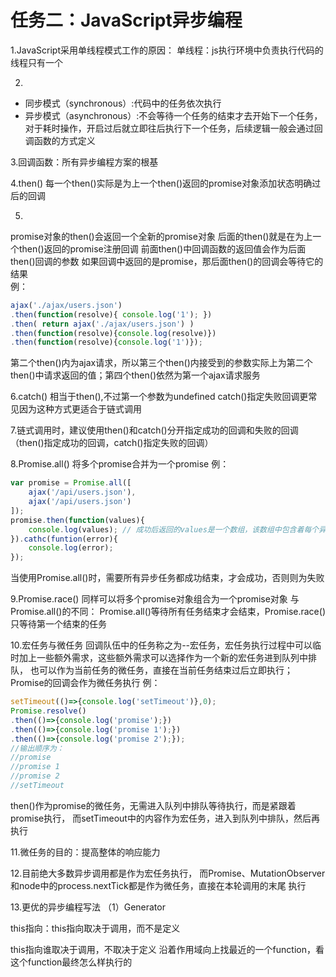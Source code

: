 

# 任务二：JavaScript异步编程

1.JavaScript采用单线程模式工作的原因：
单线程：js执行环境中负责执行代码的线程只有一个

2.

- 同步模式（synchronous）:代码中的任务依次执行
- 异步模式（asynchronous）:不会等待一个任务的结束才去开始下一个任务，对于耗时操作，开启过后就立即往后执行下一个任务，后续逻辑一般会通过回调函数的方式定义

3.回调函数：所有异步编程方案的根基

4.then()
每一个then()实际是为上一个then()返回的promise对象添加状态明确过后的回调

5.
promise对象的then()会返回一个全新的promise对象
后面的then()就是在为上一个then()返回的promise注册回调
前面then()中回调函数的返回值会作为后面then()回调的参数
如果回调中返回的是promise，那后面then()的回调会等待它的结果  
例：

```javascript
ajax('./ajax/users.json')
.then(function(resolve){ console.log('1'); })
.then( return ajax('./ajax/users.json') )
.then(function(resolve){console.log(resolve)})
.then(function(resolve){console.log('1')});
```

第二个then()内为ajax请求，所以第三个then()内接受到的参数实际上为第二个then()中请求返回的值；第四个then()依然为第一个ajax请求服务

6.catch()
相当于then(),不过第一个参数为undefined
catch()指定失败回调更常见因为这种方式更适合于链式调用

7.链式调用时，建议使用then()和catch()分开指定成功的回调和失败的回调（then()指定成功的回调，catch()指定失败的回调）

8.Promise.all()
将多个promise合并为一个promise
例：

```javascript
var promise = Promise.all([
	ajax('/api/users.json'),
	ajax('/api/users.json')
]);
promise.then(function(values){
	console.log(values); // 成功后返回的values是一个数组，该数组中包含着每个异步任务执行后的结果
}).cathc(funtion(error){
	console.log(error);
});
```

当使用Promise.all()时，需要所有异步任务都成功结束，才会成功，否则则为失败

9.Promise.race()
同样可以将多个promise对象组合为一个promise对象
与Promise.all()的不同：
Promise.all()等待所有任务结束才会结束，Promise.race()只等待第一个结束的任务

10.宏任务与微任务
回调队伍中的任务称之为--宏任务，宏任务执行过程中可以临时加上一些额外需求，这些额外需求可以选择作为一个新的宏任务进到队列中排队，
也可以作为当前任务的微任务，直接在当前任务结束过后立即执行；Promise的回调会作为微任务执行
例：

```javascript
setTimeout(()=>{console.log('setTimeout')},0);
Promise.resolve()
.then(()=>{console.log('promise');})
.then(()=>{console.log('promise 1');})
.then(()=>{console.log('promise 2');});
//输出顺序为：
//promise
//promise 1
//promise 2
//setTimeout
```

then()作为promise的微任务，无需进入队列中排队等待执行，而是紧跟着promise执行，
而setTimeout中的内容作为宏任务，进入到队列中排队，然后再执行

11.微任务的目的：提高整体的响应能力

12.目前绝大多数异步调用都是作为宏任务执行， 而Promise、MutationObserver和node中的process.nextTick都是作为微任务，直接在本轮调用的末尾
执行

13.更优的异步编程写法
（1）Generator


this指向：this指向取决于调用，而不是定义

this指向谁取决于调用，不取决于定义 沿着作用域向上找最近的一个function，看这个function最终怎么样执行的
